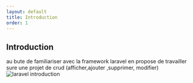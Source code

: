 ```yaml
---
layout: default
title: Introduction
order: 1
---
```

<!--  -->

## Introduction
au bute de familiariser avec la framework laravel en propose de travailler  sure une projet de crud (afficher,ajouter ,supprimer, modifier) 
![laravel introduction](/lab-crud-laravel-basic/introduction/images/introduction.jpg)
 
